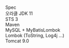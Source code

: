 Spec <br/>
오라클 JDK 11 <br/>
STS 3 <br/>
Maven <br/>
MySQL + MyBatisLombok <br/>
Lombok (ToString, Log4j ...) <br/>
Tomcat 9.0 <br/>
